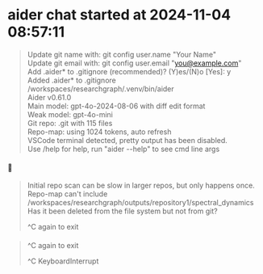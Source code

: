 
# aider chat started at 2024-11-04 08:57:11

> Update git name with: git config user.name "Your Name"  
> Update git email with: git config user.email "you@example.com"  
> Add .aider* to .gitignore (recommended)? (Y)es/(N)o [Yes]: y  
> Added .aider* to .gitignore  
> /workspaces/researchgraph/.venv/bin/aider  
> Aider v0.61.0  
> Main model: gpt-4o-2024-08-06 with diff edit format  
> Weak model: gpt-4o-mini  
> Git repo: .git with 115 files  
> Repo-map: using 1024 tokens, auto refresh  
> VSCode terminal detected, pretty output has been disabled.  
> Use /help <question> for help, run "aider --help" to see cmd line args  

#### <blank>  

####   
> Initial repo scan can be slow in larger repos, but only happens once.  
> Repo-map can't include /workspaces/researchgraph/outputs/repository1/spectral_dynamics  
> Has it been deleted from the file system but not from git?  
>  
>  
> ^C again to exit  

#### <blank>  

#### <blank>  

#### <blank>  
>  
>  
> ^C again to exit  
>  
>  
> ^C KeyboardInterrupt  
